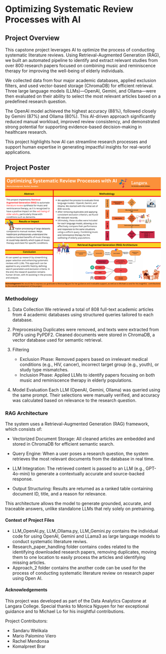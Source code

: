# Optimizing Systematic Review Processes with AI

## Project Overview

This capstone project leverages AI to optimize the process of conducting systematic literature reviews. Using Retrieval-Augmented Generation (RAG), we built an automated pipeline to identify and extract relevant studies from over 800 research papers focused on combining music and reminiscence therapy for improving the well-being of elderly individuals.

We collected data from four major academic databases, applied exclusion filters, and used vector-based storage (ChromaDB) for efficient retrieval. Three large language models (LLMs)—OpenAI, Gemini, and Ollama—were then evaluated on their ability to select the most relevant articles based on a predefined research question.

The OpenAI model achieved the highest accuracy (88%), followed closely by Gemini (87%) and Ollama (80%). This AI-driven approach significantly reduced manual workload, improved review consistency, and demonstrated strong potential for supporting evidence-based decision-making in healthcare research.

This project highlights how AI can streamline research processes and support human expertise in generating impactful insights for real-world applications.

## Project Poster

![Poster](image.png)

### Methodology

1. Data Collection
We retrieved a total of 808 full-text academic articles from 4 academic databases using structured queries tailored to each database.

2. Preprocessing
Duplicates were removed, and texts were extracted from PDFs using PyPDF2. Cleaned documents were stored in ChromaDB, a vector database used for semantic retrieval.

3. Filtering
    * Exclusion Phase: Removed papers based on irrelevant medical conditions (e.g., HIV, cancer), incorrect target group (e.g., youth), or study type mismatches.
    * Inclusion Phase: Applied LLMs to identify papers focusing on both music and reminiscence therapy in elderly populations.

4. Model Evaluation
Each LLM (OpenAI, Gemini, Ollama) was queried using the same prompt. Their selections were manually verified, and accuracy was calculated based on relevance to the research question.

### RAG Architecture

The system uses a Retrieval-Augmented Generation (RAG) framework, which consists of:

* Vectorized Document Storage: All cleaned articles are embedded and stored in ChromaDB for efficient semantic search.

* Query Engine: When a user poses a research question, the system retrieves the most relevant documents from the database in real time.

* LLM Integration: The retrieved content is passed to an LLM (e.g., GPT-4o-mini) to generate a contextually accurate and source-backed response.

* Output Structuring: Results are returned as a ranked table containing document ID, title, and a reason for relevance.

This architecture allows the model to generate grounded, accurate, and traceable answers, unlike standalone LLMs that rely solely on pretraining.

#### Context of Project Files

* LLM_OpenAI.py, LLM_Ollama.py, LLM_Gemini.py contains the individual code for using OpenAI, Gemini and LLama3 as large language models to conduct systematic literature reviws.
* Research_paper_handling folder contains codes related to the identifying downloaded research papers, removing duplicates, moving them to one location to easily process the articles and identifying missing articles.
* Approach_2 folder contains the another code can be used for the process of conducting systematic literature review on research paper using Open AI.

#### Acknowledgements

This project was developed as part of the Data Analytics Capstone at Langara College.
Special thanks to Monica Nguyen for her exceptional guidance and to Michael Lo for his insightful contributions.

Project Contributors:
* Sandaru Welikala
* Mario Palomino Viero
* Rachel Mendonsa
* Komalpreet Brar

